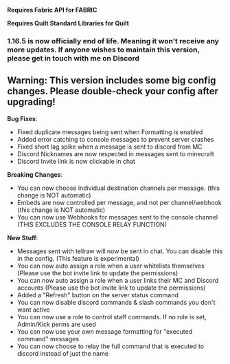 **Requires Fabric API for FABRIC**

**Requires Quilt Standard Libraries for Quilt**

### 1.16.5 is now officially end of life. Meaning it won't receive any more updates. If anyone wishes to maintain this version, please get in touch with me on Discord

## Warning: This version includes some big config changes. Please double-check your config after upgrading!

**Bug Fixes**:

* Fixed duplicate messages being sent when Formatting is enabled
* Added error catching to console messages to prevent server crashes
* Fixed short lag spike when a message is sent to discord from MC
* Discord Nicknames are now respected in messages sent to minecraft
* Discord Invite link is now clickable in chat

**Breaking Changes**:

* You can now choose individual destination channels per message. (this change is NOT automatic)
* Embeds are now controlled per message, and not per channel/webhook (this change is NOT automatic)
* You can now use Webhooks for messages sent to the console channel (THIS EXCLUDES THE CONSOLE RELAY FUNCTION)

**New Stuff**:

* Messages sent with tellraw will now be sent in chat. You can disable this in the config. (This feature is experimental)
* You can now auto assign a role when a user whitelists themselves (Please use the bot invite link to update the permissions)
* You can now auto assign a role when a user links their MC and Discord accounts (Please use the bot invite link to update the permissions)
* Added a "Refresh" button on the server status command
* You can now disable discord commands & slash commands you don't want active
* You can now use a role to control staff commands. If no role is set, Admin/Kick perms are used
* You can now use your own message formatting for "executed command" messages
* You can now choose to relay the full command that is executed to discord instead of just the name
